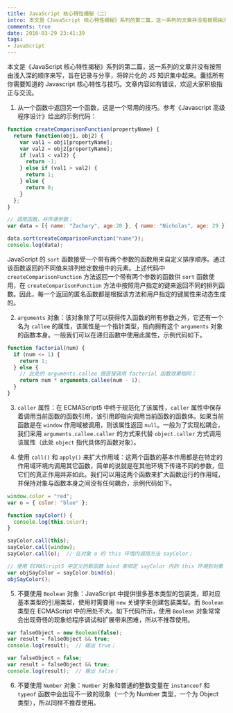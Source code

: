 ```yaml
---
title: JavaScript 核心特性揭秘（二）
intro: 本文是《JavaScript 核心特性揭秘》系列的第二篇，这一系列的文章并没有按照由浅入深的顺序来写，旨在记录与分享，将碎片化的 JS 知识集中起来。囊括所有你需要知道的 Javascript 核心特性与技巧。文章内容如有错误，欢迎大家积极指正与交流。
comments: true
date: 2016-03-29 23:41:39
tags:
- JavaScript
---
```


本文是《JavaScript 核心特性揭秘》系列的第二篇，这一系列的文章并没有按照由浅入深的顺序来写，旨在记录与分享，将碎片化的 JS 知识集中起来。囊括所有你需要知道的 Javascript 核心特性与技巧。文章内容如有错误，欢迎大家积极指正与交流。

1. 从一个函数中返回另一个函数，这是一个常用的技巧。参考《Javascript 高级程序设计》给出的示例代码：

```javascript
function createComparisonFunction(propertyName) {
  return function(obj1, obj2) {
    var val1 = obj1[propertyName];
    var val2 = obj2[propertyName];
    if (val1 < val2) {
      return -1;
    } else if (val1 > val2) {
      return 1;
    } else {
      return 0;
    }
  };
}

// 调用函数，并传递参数；
var data = [{ name: "Zachary", age:28 }, { name: "Nicholas", age: 29 }];

data.sort(createComparisonFunction("name"));
console.log(data);
```

JavaScript 的 `sort` 函数接受一个带有两个参数的函数用来自定义排序顺序。通过该函数返回的不同值来排列给定数组中的元素。上述代码中 `createComparisonFunction` 方法返回一个带有两个参数的函数供 `sort` 函数使用，在 `createComparisonFunction` 方法中按照用户指定的键来返回不同的排列函数。因此，每一个返回的匿名函数都是根据该方法和用户指定的键属性来动态生成的。

2. `arguments` 对象：该对象除了可以获得传入函数的所有参数之外，它还有一个名为 `callee` 的属性，该属性是一个指针类型，指向拥有这个 `arguments` 对象的函数本身。一般我们可以在递归函数中使用此属性，示例代码如下。

```javascript
function factorial(num) {
  if (num <= 1) {
    return 1;
  } else {
    // 此处的 arguments.callee 跟直接调用 factorial 函数效果相同；
    return num * arguments.callee(num - 1);  
  }
}
```

3.  `caller` 属性：在 ECMAScript5 中终于规范化了该属性，`caller` 属性中保存着调用当前函数的函数引用，该引用即指向调用当前函数的函数体。如果当前函数是在 `window` 作用域被调用，则该属性返回 `null`。一般为了实现松耦合，我们采用 `arguments.callee.caller` 的方式来代替 `object.caller` 方式调用该属性（此处 `object` 指代具体的函数对象）。

4. 使用 `call()` 和 `apply()` 来扩大作用域：这两个函数的基本作用都是在特定的作用域环境内调用其它函数，简单的说就是在其他环境下传递不同的参数，但它们的真正作用并非如此。我们可以用这两个函数来扩大函数运行的作用域，并保持对象与函数本身之间没有任何耦合，示例代码如下。

```javascript
window.color = "red";
var o = { color: "blue" };

function sayColor() {
  console.log(this.color);
}

sayColor.call(this);
sayColor.call(window);
sayColor.call(o);  // 在对象 o 的 this 环境内调用方法 sayColor；

// 使用 ECMAScript5 中定义的新函数 bind 来绑定 sayColor 内的 this 环境到对象 o 上；
var objSayColor = sayColor.bind(o);
objSayColor();
```

5. 不要使用 `Boolean` 对象：JavaScript 中提供很多基本类型的包装类，即对应基本类型的引用类型，使用时需要用 `new` 关键字来创建包装类型。而 `Boolean` 类型在 ECMAScript 中的用处不大。如下代码所示，使用 `Boolean` 对象常常会出现奇怪的现象给程序调试和扩展带来困难，所以不推荐使用。

```javascript
var falseObject = new Boolean(false);
var result = falseObject && true;
console.log(result);  // 输出 true；

var falseObject = false;
var result = falseObject && true;
console.log(result);  // 输出 false；
```

6. 不要使用 `Number` 对象：`Number` 对象和普通的整数变量在 `instanceof` 和 `typeof` 函数中会出现不一致的现象（一个为 Number 类型，一个为 Object 类型），所以同样不推荐使用。
